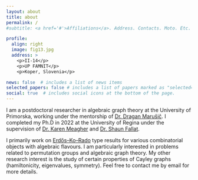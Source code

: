 ```yaml
---
layout: about
title: about
permalink: /
#subtitle: <a href='#'>Affiliations</a>. Address. Contacts. Moto. Etc.

profile:
  align: right
  image: fig13.jpg
  address: >
    <p>II-14</p>
    <p>UP FAMNIT</p>
    <p>Koper, Slovenia</p>

news: false  # includes a list of news items
selected_papers: false # includes a list of papers marked as "selected={true}"
social: true  # includes social icons at the bottom of the page.
---
```


I am a postdoctoral researcher in algebraic graph theory at the University of Primorska, working under the mentorship of [Dr. Dragan Marušič](https://www.famnit.upr.si/sl/zaposleni-in-sodelavci/dragan.marusic/). I completed my Ph.D in 2022 at the University of Regina under the supervision of  [Dr. Karen Meagher](https://uregina.ca/~meagherk/) and [Dr. Shaun Fallat](https://uregina.ca/~sfallat/).

I primarily work on [Erdős–Ko–Rado](https://en.wikipedia.org/wiki/Erd%C5%91s%E2%80%93Ko%E2%80%93Rado_theorem) type results for various combinatorial objects with algebraic flavours. I am particularly interested in problems related to permutation groups and algebraic graph theory. My other research interest is the study of certain properties of Cayley graphs (hamiltonicity, eigenvalues, symmetry). Feel free to contact me by email for more details.

